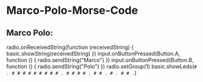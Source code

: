 # Marco-Polo-Morse-Code
## Marco Polo: 
radio.onReceivedString(function (receivedString) {
    basic.showString(receivedString)
})
input.onButtonPressed(Button.A, function () {
    radio.sendString("Marco")
})
input.onButtonPressed(Button.B, function () {
    radio.sendString("Polo")
})
radio.setGroup(1)
basic.showLeds(`
    # . # # #
    # # # # #
    # . # # #
    # . # # .
    # . # # .
    `)
